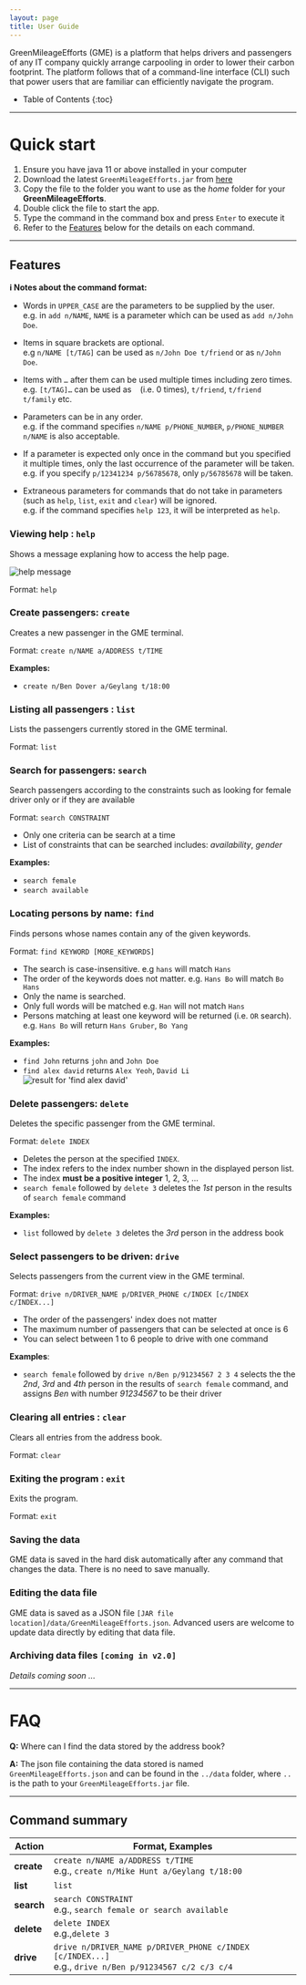 ```yaml
---
layout: page
title: User Guide
---
```


GreenMileageEfforts (GME) is a platform that helps drivers and passengers of any IT company quickly arrange carpooling in order to lower their carbon footprint. The platform follows that of a command-line interface (CLI) such that power users that are familiar can efficiently navigate the program.

* Table of Contents
{:toc}


--------------------------------------------------------------------------------------------------------------------

# Quick start

1. Ensure you have java 11 or above installed in your computer
2. Download the latest `GreenMileageEfforts.jar` from [here](https://github.com/AY2021S2-CS2103T-W10-1/tp/releases)
3. Copy the file to the folder you want to use as the *home* folder for your **GreenMileageEfforts**.
4. Double click the file to start the app.
5. Type the command in the command box and press `Enter` to execute it
6. Refer to the [Features]() below for the details on each command.

--------------------------------------------------------------------------------------------------------------------

## Features

**:information_source: Notes about the command format:**<br>

* Words in `UPPER_CASE` are the parameters to be supplied by the user.<br>
  e.g. in `add n/NAME`, `NAME` is a parameter which can be used as `add n/John Doe`.

* Items in square brackets are optional.<br>
  e.g `n/NAME [t/TAG]` can be used as `n/John Doe t/friend` or as `n/John Doe`.

* Items with `…`​ after them can be used multiple times including zero times.<br>
  e.g. `[t/TAG]…​` can be used as ` ` (i.e. 0 times), `t/friend`, `t/friend t/family` etc.

* Parameters can be in any order.<br>
  e.g. if the command specifies `n/NAME p/PHONE_NUMBER`, `p/PHONE_NUMBER n/NAME` is also acceptable.

* If a parameter is expected only once in the command but you specified it multiple times, only the last occurrence of the parameter will be taken.<br>
  e.g. if you specify `p/12341234 p/56785678`, only `p/56785678` will be taken.

* Extraneous parameters for commands that do not take in parameters (such as `help`, `list`, `exit` and `clear`) will be ignored.<br>
  e.g. if the command specifies `help 123`, it will be interpreted as `help`.

### Viewing help : `help`

Shows a message explaning how to access the help page.

![help message](images/helpMessage.png)

Format: `help`


### Create passengers: `create`

Creates a new passenger in the GME terminal.

Format: `create n/NAME a/ADDRESS t/TIME`

**Examples:**
* `create n/Ben Dover a/Geylang t/18:00`

### Listing all passengers : `list`

Lists the passengers currently stored in the GME terminal.

Format: `list`

### Search for passengers: `search`

Search passengers according to the constraints such as looking for female driver only or if they are available

Format: `search CONSTRAINT`

* Only one criteria can be search at a time
* List of constraints that can be searched includes:
  *availability*, *gender*

**Examples:**
* `search female`
* `search available`

### Locating persons by name: `find`

Finds persons whose names contain any of the given keywords.

Format: `find KEYWORD [MORE_KEYWORDS]`

* The search is case-insensitive. e.g `hans` will match `Hans`
* The order of the keywords does not matter. e.g. `Hans Bo` will match `Bo Hans`
* Only the name is searched.
* Only full words will be matched e.g. `Han` will not match `Hans`
* Persons matching at least one keyword will be returned (i.e. `OR` search).
  e.g. `Hans Bo` will return `Hans Gruber`, `Bo Yang`

**Examples:**
* `find John` returns `john` and `John Doe`
* `find alex david` returns `Alex Yeoh`, `David Li`<br>
  ![result for 'find alex david'](images/findAlexDavidResult.png)

### Delete passengers: `delete`

Deletes the specific passenger from the GME terminal.

Format: `delete INDEX`

* Deletes the person at the specified `INDEX`.
* The index refers to the index number shown in the displayed person list.
* The index **must be a positive integer** 1, 2, 3, …​
* `search female` followed by `delete 3` deletes the *1st* person in the results of `search female` command

**Examples:**
* `list` followed by `delete 3` deletes the *3rd* person in the address book



### Select passengers to be driven: `drive`

Selects passengers from the current view in the GME terminal.

Format: `drive n/DRIVER_NAME p/DRIVER_PHONE c/INDEX [c/INDEX c/INDEX...]`

* The order of the passengers' index does not matter
* The maximum number of passengers that can be selected at once is 6
* You can select between 1 to 6 people to drive with one command

**Examples**:
* `search female` followed by `drive n/Ben p/91234567 2 3 4` selects the the *2nd*, *3rd* and *4th* person in the results of `search female` command, and assigns *Ben* with number *91234567* to be their driver

### Clearing all entries : `clear`

Clears all entries from the address book.

Format: `clear`

### Exiting the program : `exit`

Exits the program.

Format: `exit`

### Saving the data

GME data is saved in the hard disk automatically after any command that changes the data. There is no need to save manually.

### Editing the data file

GME data is saved as a JSON file `[JAR file location]/data/GreenMileageEfforts.json`. Advanced users are welcome to update data directly by editing that data file.


### Archiving data files `[coming in v2.0]`

_Details coming soon ..._

--------------------------------------------------------------------------------------------------------------------

# FAQ

**Q:** Where can I find the data stored by the address book?

**A:** The json file containing the data stored is named `GreenMileageEfforts.json` and can be found in the `../data` folder, where `..` is the path to your `GreenMileageEfforts.jar` file.

--------------------------------------------------------------------------------------------------------------------

## Command summary

Action | Format, Examples
--------|------------------
**create** | `create n/NAME a/ADDRESS t/TIME` <br> e.g., `create n/Mike Hunt a/Geylang t/18:00`
**list** | `list`
**search** | `search CONSTRAINT`<br> e.g., `search female or search available`
**delete** | `delete INDEX`<br> e.g.,`delete 3`
**drive** | `drive n/DRIVER_NAME p/DRIVER_PHONE c/INDEX [c/INDEX...]`<br> e.g., `drive n/Ben p/91234567 c/2 c/3 c/4`
